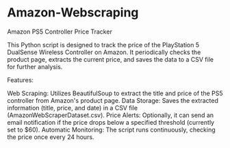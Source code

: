 # Amazon-Webscraping

Amazon PS5 Controller Price Tracker

This Python script is designed to track the price of the PlayStation 5 DualSense Wireless Controller on Amazon. It periodically checks the product page, extracts the current price, and saves the data to a CSV file for further analysis.

Features:

Web Scraping: Utilizes BeautifulSoup to extract the title and price of the PS5 controller from Amazon's product page.
Data Storage: Saves the extracted information (title, price, and date) in a CSV file (AmazonWebScraperDataset.csv).
Price Alerts: Optionally, it can send an email notification if the price drops below a specified threshold (currently set to $60).
Automatic Monitoring: The script runs continuously, checking the price once every 24 hours.
